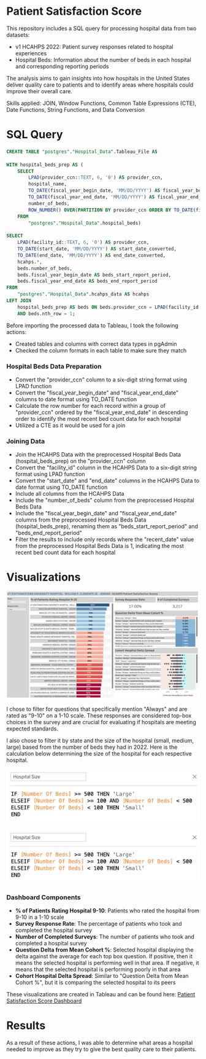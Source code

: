 # Patient Satisfaction Score

This repository includes a SQL query for processing hospital data from two datasets:
- v1 HCAHPS 2022: Patient survey responses related to hospital experiences
- Hospital Beds: Information about the number of beds in each hospital and corresponding reporting periods

The analysis aims to gain insights into how hospitals in the United States deliver quality care to patients and to identify areas where hospitals could improve their overall care.

Skills applied: JOIN, Window Functions, Common Table Expressions (CTE), Date Functions, String Functions, and Data Conversion

# SQL Query

```sql
CREATE TABLE "postgres"."Hospital_Data".Tableau_File AS

WITH hospital_beds_prep AS (
	SELECT
		LPAD(provider_ccn::TEXT, 6, '0') AS provider_ccn,
		hospital_name,
		TO_DATE(fiscal_year_begin_date, 'MM/DD/YYYY') AS fiscal_year_begin_date,
		TO_DATE(fiscal_year_end_date, 'MM/DD/YYYY') AS fiscal_year_end_date,
		number_of_beds,
		ROW_NUMBER() OVER(PARTITION BY provider_ccn ORDER BY TO_DATE(fiscal_year_end_date, 'MM/DD/YYYY') DESC) AS nth_row
	FROM
		"postgres"."Hospital_Data".hospital_beds)

SELECT
	LPAD(facility_id::TEXT, 6, '0') AS provider_ccn,
	TO_DATE(start_date, 'MM/DD/YYYY') AS start_date_converted,
	TO_DATE(end_date, 'MM/DD/YYYY') AS end_date_converted,
	hcahps.*,
	beds.number_of_beds,
	beds.fiscal_year_begin_date AS beds_start_report_period,
	beds.fiscal_year_end_date AS beds_end_report_period
FROM
	"postgres"."Hospital_Data".hcahps_data AS hcahps
LEFT JOIN
	hospital_beds_prep AS beds ON beds.provider_ccn = LPAD(facility_id::TEXT, 6, '0')
	AND beds.nth_row = 1;
```

Before importing the processed data to Tableau, I took the following actions:
- Created tables and columns with correct data types in pgAdmin
- Checked the column formats in each table to make sure they match

### Hospital Beds Data Preparation
- Convert the "provider_ccn" column to a six-digit string format using LPAD function
- Convert the "fiscal_year_begin_date" and "fiscal_year_end_date" columns to date format using TO_DATE function
 - Calculate the row number for each record within a group of "provider_ccn" ordered by the "fiscal_year_end_date" in descending order to identify the most recent bed count data for each hospital
- Utilized a CTE as it would be used for a join  


### Joining Data
- Join the HCAHPS Data with the preprocessed Hospital Beds Data (hospital_beds_prep) on the "provider_ccn" column
- Convert the "facility_id" column in the HCAHPS Data to a six-digit string format using LPAD function
- Convert the "start_date" and "end_date" columns in the HCAHPS Data to date format using TO_DATE function
- Include all columns from the HCAHPS Data
- Include the "number_of_beds" column from the preprocessed Hospital Beds Data
- Include the "fiscal_year_begin_date" and "fiscal_year_end_date" columns from the preprocessed Hospital Beds Data (hospital_beds_prep), renaming them as "beds_start_report_period" and "beds_end_report_period"
- Filter the results to include only records where the "recent_date" value from the preprocessed Hospital Beds Data is 1, indicating the most recent bed count data for each hospital


# Visualizations
![HCAHPS Patient Satisfaction Scores](/Patient%20Satisfaction%20Score.png)

I chose to filter for questions that specifically mention "Always" and are rated as "9-10" on a 1-10 scale. These responses are considered top-box choices in the survey and are crucial for evaluating if hospitals are meeting expected standards.

I also chose to filter it by state and the size of the hospital (small, medium, large) based from the number of beds they had in 2022. Here is the calculation below determining the size of the hospital for each respective hospital.

<img src = "Hospital Size Calculation.png"></img>

![Hospital Size Calculation](/Hospital%20Size%20Calculation.png)

### Dashboard Components
- **% of Patients Rating Hospital 9-10**: Patients who rated the hospital from 9-10 in a 1-10 scale
- **Survey Response Rate**: The percentage of patients who took and completed the hospital survey
- **Number of Completed Surveys**: The number of patients who took and completed a hospital survey
- **Question Delta from Mean Cohort %**: Selected hospital displaying the delta against the average for each top box question. If positive, then it means the selected hospital is performing well in that area. If negative, it means that the selected hospital is performing poorly in that area
- **Cohort Hospital Delta Spread**: Similar to "Question Delta from Mean Cohort %", but it is comparing the selected hospital to its peers

These visualizations are created in Tableau and can be found here: [Patient Satisfaction Score Dashboard](https://public.tableau.com/app/profile/alejandro.de.la.cruz5286/viz/HCAHPSDashboard_17114636828960/HCAHPSDashboard?publish=yes)

# Results
As a result of these actions, I was able to determine what areas a hospital needed to improve as they try to give the best quality care to their patients.
